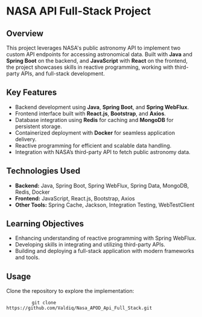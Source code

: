    <h1>NASA API Full-Stack Project</h1>
    <h2>Overview</h2>
    <p>
        This project leverages NASA's public astronomy API to implement two custom API endpoints for accessing astronomical data. 
        Built with <strong>Java</strong> and <strong>Spring Boot</strong> on the backend, and <strong>JavaScript</strong> with <strong>React</strong> on the frontend, 
        the project showcases skills in reactive programming, working with third-party APIs, and full-stack development.
    </p>
    <h2>Key Features</h2>
    <ul>
        <li>Backend development using <strong>Java</strong>, <strong>Spring Boot</strong>, and <strong>Spring WebFlux</strong>.</li>
        <li>Frontend interface built with <strong>React.js</strong>, <strong>Bootstrap</strong>, and <strong>Axios</strong>.</li>
        <li>Database integration using <strong>Redis</strong> for caching and <strong>MongoDB</strong> for persistent storage.</li>
        <li>Containerized deployment with <strong>Docker</strong> for seamless application delivery.</li>
        <li>Reactive programming for efficient and scalable data handling.</li>
        <li>Integration with NASA’s third-party API to fetch public astronomy data.</li>
    </ul>
    <h2>Technologies Used</h2>
    <ul>
        <li><strong>Backend:</strong> Java, Spring Boot, Spring WebFlux, Spring Data, MongoDB, Redis, Docker</li>
        <li><strong>Frontend:</strong> JavaScript, React.js, Bootstrap, Axios</li>
        <li><strong>Other Tools:</strong> Spring Cache, Jackson, Integration Testing, WebTestClient</li>
    </ul>
    <h2>Learning Objectives</h2>
    <ul>
        <li>Enhancing understanding of reactive programming with Spring WebFlux.</li>
        <li>Developing skills in integrating and utilizing third-party APIs.</li>
        <li>Building and deploying a full-stack application with modern frameworks and tools.</li>
    </ul>
    <h2>Usage</h2>
    <p>Clone the repository to explore the implementation:</p>
    <pre>
        <code>git clone https://github.com/Valdiq/Nasa_APOD_Api_Full_Stack.git</code>
    </pre>
